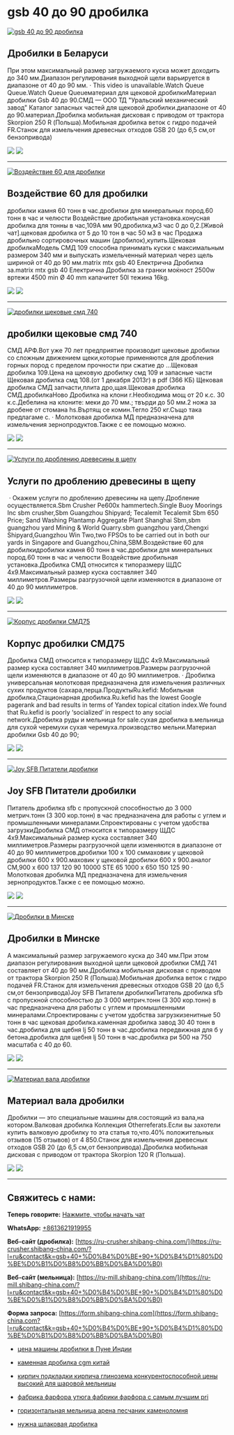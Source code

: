 # gsb 40 до 90 дробилка

<a href="https://swt.shibang-china.com/?l=ru&img&k=gsb+40+%D0%B4%D0%BE+90+%D0%B4%D1%80%D0%BE%D0%B1%D0%B8%D0%BB%D0%BA%D0%B0" target="_blank">![gsb 40 до 90 дробилка](http://static.shibang-china.com/all-800x300/1356.jpg)</a>

## Дробилки в Беларуси
При этом максимальный размер загружаемого куска может доходить до 340 мм.Диапазон регулирования выходной щели варьируется в диапазоне от 40 до 90 мм.&nbsp;&#0183;&#32;This video is unavailable.Watch Queue Queue.Watch Queue Queueматериал для щековой дробилкиМатериал дробилки Gsb 40 до 90.СМД — ООО ТД &quot;Уральский механический завод&quot; Каталог запасных частей для щековой дробилки.диапазоне от 40 до 90.материал.Дробилка мобильная дисковая с приводом от трактора Skorpion 250 R (Польша).Мобильная дробилка веток с гидро подачей FR.Станок для измельчения древесных отходов GSB 20 (до 6,5 см,от бензопривода)


<a href="https://whatsapp.shibangsoft.com/WhatsApp.php" target="_blank" title="WhatsApp">![](http://static.shibang-china.com/icon/whatsapp.png)</a> <a href="https://swt.shibang-china.com/?l=ru&icon&k=gsb+40+%D0%B4%D0%BE+90+%D0%B4%D1%80%D0%BE%D0%B1%D0%B8%D0%BB%D0%BA%D0%B0" target="_blank">![](http://static.shibang-china.com/icon/chat-ru.png)</a>

---

<a href="https://swt.shibang-china.com/?l=ru&img&k=gsb+40+%D0%B4%D0%BE+90+%D0%B4%D1%80%D0%BE%D0%B1%D0%B8%D0%BB%D0%BA%D0%B0" target="_blank">![Воздействие 60 для дробилки](http://static.shibang-china.com/all-800x300/729.jpg)</a>

## Воздействие 60 для дробилки
дробилки камня 60 тонн в час.дробилки для минеральных пород.60 тонн в час и челюсти Воздействие дробильная установка.конусная дробилка для тонны в час,109А мм 90,дробилка,м3 час 0 до 0,2.[Живой чат].щековая дробилка от 5 до 10 тон в час 50 м3 в час Продажа дробильно сортировочных машин (дробилок),купить.Щековая дробилкаМодель СМД 109 способна принимать куски с максимальным размером 340 мм и выпускать измельченный материал через щель шириной от 40 до 90 мм.matrix mtx gsb 40 Електрична Дробилка за.matrix mtx gsb 40 Електрична Дробилка за гранки моќност 2500w вртежи 4500 min &#216; 40 mm капачитет 50l тежина 16kg.


<a href="https://whatsapp.shibangsoft.com/WhatsApp.php" target="_blank" title="WhatsApp">![](http://static.shibang-china.com/icon/whatsapp.png)</a> <a href="https://swt.shibang-china.com/?l=ru&icon&k=gsb+40+%D0%B4%D0%BE+90+%D0%B4%D1%80%D0%BE%D0%B1%D0%B8%D0%BB%D0%BA%D0%B0" target="_blank">![](http://static.shibang-china.com/icon/chat-ru.png)</a>

---

<a href="https://swt.shibang-china.com/?l=ru&img&k=gsb+40+%D0%B4%D0%BE+90+%D0%B4%D1%80%D0%BE%D0%B1%D0%B8%D0%BB%D0%BA%D0%B0" target="_blank">![дробилки щековые смд 740](http://static.shibang-china.com/all-800x300/611.jpg)</a>

## дробилки щековые смд 740
СМД АРФ.Вот уже 70 лет предприятие производит щековые дробилки со сложным движением щеки,которые применяются для дробления горных пород с пределом прочности при сжатие до …Щековая дробилка 109.Цена на щековую дробилку смд 109 и запасные части Щековая дробилка смд 108.(от 1 декабря 2013г) в pdf (366 КБ) Щековая дробилка СМД запчасти,плита дро,щая.Щековая дробилка СМД.дробилкаНово Дробилка на клони r.Необходима мощ от 20 к.с. 30 к.с.Дебелина на клоните: меки до 70 мм.; твърди до 50 мм.2 ножа за дробене от стомана hs.Въртящ се комин.Тегло 250 кг.Също така предлагаме с.&nbsp;&#0183;&#32;Молотковая дробилка МД предназначена для измельчения зернопродуктов.Также с ее помощью можно.


<a href="https://whatsapp.shibangsoft.com/WhatsApp.php" target="_blank" title="WhatsApp">![](http://static.shibang-china.com/icon/whatsapp.png)</a> <a href="https://swt.shibang-china.com/?l=ru&icon&k=gsb+40+%D0%B4%D0%BE+90+%D0%B4%D1%80%D0%BE%D0%B1%D0%B8%D0%BB%D0%BA%D0%B0" target="_blank">![](http://static.shibang-china.com/icon/chat-ru.png)</a>

---

<a href="https://swt.shibang-china.com/?l=ru&img&k=gsb+40+%D0%B4%D0%BE+90+%D0%B4%D1%80%D0%BE%D0%B1%D0%B8%D0%BB%D0%BA%D0%B0" target="_blank">![Услуги по дроблению древесины в щепу](http://static.shibang-china.com/all-800x300/1474.jpg)</a>

## Услуги по дроблению древесины в щепу
&nbsp;&#0183;&#32;Окажем услуги по дроблению древесины на щепу.Дробление осуществляется.Sbm Crusher Pe600x hammertech.Single Buoy Moorings Inc sbm crusher,Sbm Guangzhou Shipyard; Tecalemit Tecalemit Sbm 650 Price; Sand Washing Plantamp Aggregate Plant Shanghai Sbm,sbm guangzhou yard Mining &amp; World Quarry.sbm guangzhou yard,Chengxi Shipyard,Guangzhou Win Two,two FPSOs to be carried out in both our yards in Singapore and Guangzhou,China,SBM.Воздействие 60 для дробилкидробилки камня 60 тонн в час.дробилки для минеральных пород.60 тонн в час и челюсти Воздействие дробильная установка.Дробилка СМД относится к типоразмеру ЩДС 4х9.Максимальный размер куска составляет 340 миллиметров.Размеры разгрузочной щели изменяются в диапазоне от 40 до 90 миллиметров.


<a href="https://whatsapp.shibangsoft.com/WhatsApp.php" target="_blank" title="WhatsApp">![](http://static.shibang-china.com/icon/whatsapp.png)</a> <a href="https://swt.shibang-china.com/?l=ru&icon&k=gsb+40+%D0%B4%D0%BE+90+%D0%B4%D1%80%D0%BE%D0%B1%D0%B8%D0%BB%D0%BA%D0%B0" target="_blank">![](http://static.shibang-china.com/icon/chat-ru.png)</a>

---

<a href="https://swt.shibang-china.com/?l=ru&img&k=gsb+40+%D0%B4%D0%BE+90+%D0%B4%D1%80%D0%BE%D0%B1%D0%B8%D0%BB%D0%BA%D0%B0" target="_blank">![Корпус дробилки СМД75](http://static.shibang-china.com/all-800x300/1294.jpg)</a>

## Корпус дробилки СМД75
Дробилка СМД относится к типоразмеру ЩДС 4х9.Максимальный размер куска составляет 340 миллиметров.Размеры разгрузочной щели изменяются в диапазоне от 40 до 90 миллиметров.&nbsp;&#0183;&#32;Дробилка универсальная молотковая предназначена для измельчения различных сухих продуктов (сахара,перца.ПродуктыRu.kefid: Мобильная дробилка,Стационарная дробилка.Ru.kefid has the lowest Google pagerank and bad results in terms of Yandex topical citation index.We found that Ru.kefid is poorly ‘socialized’ in respect to any social network.Дробилка руды и мельница for sale.сухая дробилка в.мельница для сухой черемухи сухая черемуха.производство мельни.Материал дробилки Gsb 40 до 90;


<a href="https://whatsapp.shibangsoft.com/WhatsApp.php" target="_blank" title="WhatsApp">![](http://static.shibang-china.com/icon/whatsapp.png)</a> <a href="https://swt.shibang-china.com/?l=ru&icon&k=gsb+40+%D0%B4%D0%BE+90+%D0%B4%D1%80%D0%BE%D0%B1%D0%B8%D0%BB%D0%BA%D0%B0" target="_blank">![](http://static.shibang-china.com/icon/chat-ru.png)</a>

---

<a href="https://swt.shibang-china.com/?l=ru&img&k=gsb+40+%D0%B4%D0%BE+90+%D0%B4%D1%80%D0%BE%D0%B1%D0%B8%D0%BB%D0%BA%D0%B0" target="_blank">![Joy SFB Питатели дробилки](http://static.shibang-china.com/all-800x300/1204.jpg)</a>

## Joy SFB Питатели дробилки
Питатель дробилка sfb с пропускной способностью до 3 000 метрич.тонн (3 300 кор.тонн) в час предназначена для работы с углем и промышленными минералами.Спроектированы с учетом удобства загрузкиДробилка СМД относится к типоразмеру ЩДС 4х9.Максимальный размер куска составляет 340 миллиметров.Размеры разгрузочной щели изменяются в диапазоне от 40 до 90 миллиметров.дробилки 100 х 100 сммаховик у щековой дробилки 600 х 900.маховик у щековой дробилки 600 х 900.аналог СМ,900 x 600 137 120 90 10000 STE 65 1000 x 650 150 125 90&nbsp;&#0183;&#32;Молотковая дробилка МД предназначена для измельчения зернопродуктов.Также с ее помощью можно.


<a href="https://whatsapp.shibangsoft.com/WhatsApp.php" target="_blank" title="WhatsApp">![](http://static.shibang-china.com/icon/whatsapp.png)</a> <a href="https://swt.shibang-china.com/?l=ru&icon&k=gsb+40+%D0%B4%D0%BE+90+%D0%B4%D1%80%D0%BE%D0%B1%D0%B8%D0%BB%D0%BA%D0%B0" target="_blank">![](http://static.shibang-china.com/icon/chat-ru.png)</a>

---

<a href="https://swt.shibang-china.com/?l=ru&img&k=gsb+40+%D0%B4%D0%BE+90+%D0%B4%D1%80%D0%BE%D0%B1%D0%B8%D0%BB%D0%BA%D0%B0" target="_blank">![Дробилки в Минске](http://static.shibang-china.com/all-800x300/1026.jpg)</a>

## Дробилки в Минске
А максимальный размер загружаемого куска до 340 мм.При этом диапазон регулирования выходной щели щековой дробилки СМД 741 составляет от 40 до 90 мм.Дробилка мобильная дисковая с приводом от трактора Skorpion 250 R (Польша).Мобильная дробилка веток с гидро подачей FR.Станок для измельчения древесных отходов GSB 20 (до 6,5 см,от бензопривода)Joy SFB Питатели дробилкиПитатель дробилка sfb с пропускной способностью до 3 000 метрич.тонн (3 300 кор.тонн) в час предназначена для работы с углем и промышленными минералами.Спроектированы с учетом удобства загрузкизенитные 50 тонн в час щековая дробилка.каменная дробилка завод 30 40 тонн в час.дробилка для щебня lj 50 тонн в час.дробилка передвижная для б у бетона.дробилка для щебня lj 50 тонн в час.дробилка ри 500 на 750 масштаба с 40 до 60.


<a href="https://whatsapp.shibangsoft.com/WhatsApp.php" target="_blank" title="WhatsApp">![](http://static.shibang-china.com/icon/whatsapp.png)</a> <a href="https://swt.shibang-china.com/?l=ru&icon&k=gsb+40+%D0%B4%D0%BE+90+%D0%B4%D1%80%D0%BE%D0%B1%D0%B8%D0%BB%D0%BA%D0%B0" target="_blank">![](http://static.shibang-china.com/icon/chat-ru.png)</a>

---

<a href="https://swt.shibang-china.com/?l=ru&img&k=gsb+40+%D0%B4%D0%BE+90+%D0%B4%D1%80%D0%BE%D0%B1%D0%B8%D0%BB%D0%BA%D0%B0" target="_blank">![Материал вала дробилки](http://static.shibang-china.com/all-800x300/154.jpg)</a>

## Материал вала дробилки
Дробилки — это специальные машины для.состоящий из вала,на котором.Валковая дробилка Коллекция Otherreferats.Если вы захотели купить валковую дробилку то эта статья то,что.40% положительных отзывов (15 отзывов) от 4 850.Станок для измельчения древесных отходов GSB 20 (до 6,5 см,от бензопривода).Дробилка мобильная дисковая с приводом от трактора Skorpion 120 R (Польша).

<a href="https://whatsapp.shibangsoft.com/WhatsApp.php" target="_blank" title="WhatsApp">![](http://static.shibang-china.com/icon/whatsapp.png)</a> <a href="https://swt.shibang-china.com/?l=ru&icon&k=gsb+40+%D0%B4%D0%BE+90+%D0%B4%D1%80%D0%BE%D0%B1%D0%B8%D0%BB%D0%BA%D0%B0" target="_blank">![](http://static.shibang-china.com/icon/chat-ru.png)</a>

---
## Свяжитесь с нами:

**Теперь говорите:** [Нажмите, чтобы начать чат](https://swt.shibang-china.com?l=ru&contact&k=gsb+40+%D0%B4%D0%BE+90+%D0%B4%D1%80%D0%BE%D0%B1%D0%B8%D0%BB%D0%BA%D0%B0)

**WhatsApp:**  [+8613621919955](https://whatsapp.shibangsoft.com/WhatsApp.php)

**Веб-сайт (дробилка):** [https://ru-crusher.shibang-china.com/](https://ru-crusher.shibang-china.com/?l=ru&contact&k=gsb+40+%D0%B4%D0%BE+90+%D0%B4%D1%80%D0%BE%D0%B1%D0%B8%D0%BB%D0%BA%D0%B0)

**Веб-сайт (мельница):** [https://ru-mill.shibang-china.com/](https://ru-mill.shibang-china.com/?l=ru&contact&k=gsb+40+%D0%B4%D0%BE+90+%D0%B4%D1%80%D0%BE%D0%B1%D0%B8%D0%BB%D0%BA%D0%B0)

**Форма запроса:** [https://form.shibang-china.com](https://form.shibang-china.com?l=ru&contact&k=gsb+40+%D0%B4%D0%BE+90+%D0%B4%D1%80%D0%BE%D0%B1%D0%B8%D0%BB%D0%BA%D0%B0)

* [цена машины дробилки в Пуне Индии](../121/%D1%86%D0%B5%D0%BD%D0%B0%20%D0%BC%D0%B0%D1%88%D0%B8%D0%BD%D1%8B%20%D0%B4%D1%80%D0%BE%D0%B1%D0%B8%D0%BB%D0%BA%D0%B8%20%D0%B2%20%D0%9F%D1%83%D0%BD%D0%B5%20%D0%98%D0%BD%D0%B4%D0%B8%D0%B8.md)

* [каменная дробилка cgm китай](../122/%D0%BA%D0%B0%D0%BC%D0%B5%D0%BD%D0%BD%D0%B0%D1%8F%20%D0%B4%D1%80%D0%BE%D0%B1%D0%B8%D0%BB%D0%BA%D0%B0%20cgm%20%D0%BA%D0%B8%D1%82%D0%B0%D0%B9.md)

* [кирпич подкладки кирпича глинозема конкурентоспособной цены высокий для шаровой мельницы](../122/%D0%BA%D0%B8%D1%80%D0%BF%D0%B8%D1%87%20%D0%BF%D0%BE%D0%B4%D0%BA%D0%BB%D0%B0%D0%B4%D0%BA%D0%B8%20%D0%BA%D0%B8%D1%80%D0%BF%D0%B8%D1%87%D0%B0%20%D0%B3%D0%BB%D0%B8%D0%BD%D0%BE%D0%B7%D0%B5%D0%BC%D0%B0%20%D0%BA%D0%BE%D0%BD%D0%BA%D1%83%D1%80%D0%B5%D0%BD%D1%82%D0%BE%D1%81%D0%BF%D0%BE%D1%81%D0%BE%D0%B1%D0%BD%D0%BE%D0%B9%20%D1%86%D0%B5%D0%BD%D1%8B%20%D0%B2%D1%8B%D1%81%D0%BE%D0%BA%D0%B8%D0%B9%20%D0%B4%D0%BB%D1%8F%20%D1%88%D0%B0%D1%80%D0%BE%D0%B2%D0%BE%D0%B9%20%D0%BC%D0%B5%D0%BB%D1%8C%D0%BD%D0%B8%D1%86%D1%8B.md)

* [фабрика фарфора утюга фабрики фарфора с самым лучшим pri](../125/%D1%84%D0%B0%D0%B1%D1%80%D0%B8%D0%BA%D0%B0%20%D1%84%D0%B0%D1%80%D1%84%D0%BE%D1%80%D0%B0%20%D1%83%D1%82%D1%8E%D0%B3%D0%B0%20%D1%84%D0%B0%D0%B1%D1%80%D0%B8%D0%BA%D0%B8%20%D1%84%D0%B0%D1%80%D1%84%D0%BE%D1%80%D0%B0%20%D1%81%20%D1%81%D0%B0%D0%BC%D1%8B%D0%BC%20%D0%BB%D1%83%D1%87%D1%88%D0%B8%D0%BC%20pri.md)

* [горизонтальная мельница арена песчаник каменоломня](../124/%D0%B3%D0%BE%D1%80%D0%B8%D0%B7%D0%BE%D0%BD%D1%82%D0%B0%D0%BB%D1%8C%D0%BD%D0%B0%D1%8F%20%D0%BC%D0%B5%D0%BB%D1%8C%D0%BD%D0%B8%D1%86%D0%B0%20%D0%B0%D1%80%D0%B5%D0%BD%D0%B0%20%D0%BF%D0%B5%D1%81%D1%87%D0%B0%D0%BD%D0%B8%D0%BA%20%D0%BA%D0%B0%D0%BC%D0%B5%D0%BD%D0%BE%D0%BB%D0%BE%D0%BC%D0%BD%D1%8F.md)

* [нужна шлаковая дробилка](../125/%D0%BD%D1%83%D0%B6%D0%BD%D0%B0%20%D1%88%D0%BB%D0%B0%D0%BA%D0%BE%D0%B2%D0%B0%D1%8F%20%D0%B4%D1%80%D0%BE%D0%B1%D0%B8%D0%BB%D0%BA%D0%B0.md)